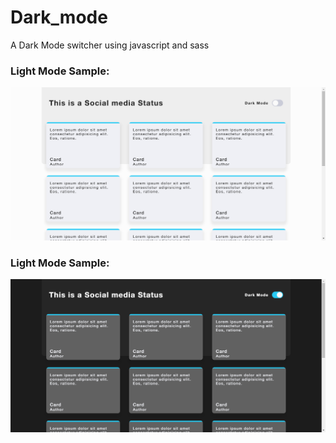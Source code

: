 # Dark_mode

A Dark Mode switcher using javascript and sass

### Light Mode Sample:

![Light Mode Image ](images/Light_mode.png)
<br/>

### Light Mode Sample:

![Dark Mode Image ](images/Dark_mode.png)
